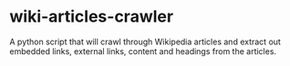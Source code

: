 # wiki-articles-crawler
A python script that will crawl through Wikipedia articles and extract out embedded links, external links, content and headings from the articles.

